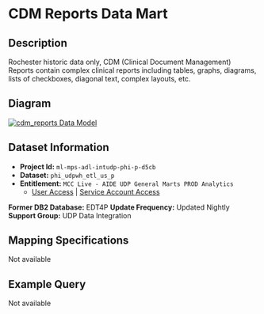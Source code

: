# CDM Reports Data Mart

## Description

Rochester historic data only, CDM (Clinical Document Management) Reports contain complex clinical reports including tables, graphs, diagrams, lists of checkboxes, diagonal text, complex layouts, etc.

## Diagram

[![cdm_reports Data Model](/assets/images/fact_cdm-8603649abb0c1546e1f26f7a3b0326f5.PNG)](https://mctools.sharepoint.com/:b:/r/teams/UDPDAIS/Shared%20Documents/UDP%20Data%20Mart%20Documents/Z_S2T_Model_for_Website/Data%20Models/2%29%20CDM/CDM_Reports.pdf)

## Dataset Information

- **Project Id:** `ml-mps-adl-intudp-phi-p-d5cb`
- **Dataset:** `phi_udpwh_etl_us_p`
- **Entitlement:** `MCC Live - AIDE UDP General Marts PROD Analytics`
  - [User Access](/docs/data-analytics/user-access) | [Service Account Access](/docs/data-analytics/service-account-access)

**Former DB2 Database:** EDT4P
**Update Frequency:** Updated Nightly
**Support Group:** UDP Data Integration

## Mapping Specifications

Not available

## Example Query

Not available

